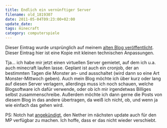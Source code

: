 ```yaml
---
title: Endlich ein vernünftiger Server
filename: old_1819307
date: 2011-05-04T09:23:00+02:00
update_date:
tags: minecraft
category: computerspiele
---
```

Dieser Eintrag wurde ursprünglich auf meinem [alten Blog veröffentlicht](https://stu.blogger.de/stories/1819307/). Dieser Eintrag hier ist eine Kopie mit kleinen technischen Anpassungen.

Tja… ich habe mir jetzt einen virtuellen Server gemietet, auf dem ich u.a. auch minecraft laufen lasse. Geplant ist auch ein cronjob, der an bestimmten Tagen die Monster an- und ausschaltet (wird dann so eine Art Monster-Mittwoch geben). Auch mein Blog möchte ich über kurz oder lang auf diesen Server verlagern, allerdings muss ich noch schauen, welche Blogsoftware ich dafür verwende, oder ob ich mir irgendetwas Billiges selbst zusammenschreibe. Außerdem möchte ich dann gerne die Posts von diesem Blog in das andere übertragen, da weiß ich nicht, ob, und wenn ja wie einfach das gehen wird.

PS: Notch hat [angekündigt](http://notch.tumblr.com/post/5136312534/fixing-bugs-enabling-nether), den Nether im nächsten update auch für den MP verfügbar zu machen. Ich hoffe, dass er das nicht wieder verschiebt.
